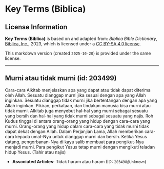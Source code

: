# Key Terms (Biblica)

## License Information

**Key Terms (Biblica)** is based on and adapted from: _Biblica Bible Dictionary_, [Biblica, Inc.](https://www.biblica.com/), 2023, which is licensed under a [CC BY-SA 4.0 license](https://creativecommons.org/licenses/by-sa/4.0/legalcode.en).

This markdown version (created `2025-10-20`) is provided under the same license.



--------------------------------

## Murni atau tidak murni (id: 203499)

Cara\-cara Alkitab menjelaskan apa yang dapat atau tidak dapat diterima oleh Allah. Sesuatu dianggap murni jika sesuai dengan apa yang Allah inginkan. Sesuatu dianggap tidak murni jika bertentangan dengan apa yang Allah inginkan. Pikiran, perkataan, dan tindakan manusia bisa murni atau tidak murni. Alkitab juga menyebut hal\-hal yang murni sebagai sesuatu yang bersih dan hal\-hal yang tidak murni sebagai sesuatu yang najis. Roh Kudus tinggal di antara orang\-orang yang hidup dengan cara\-cara yang murni. Orang\-orang yang hidup dalam cara\-cara yang tidak murni tidak dapat dekat dengan Allah. Dalam Perjanjian Lama, Allah memberikan cara\-cara kepada umat\-Nya untuk dianggap murni dan bersih. Ketika Yesus datang, pengorbanan\-Nya di kayu salib membuat para pengikut\-Nya menjadi murni. Para pengikut Yesus tetap murni dengan mengikuti teladan hidup Yesus. (Tahir atau najis)

* **Associated Articles:** Tidak haram atau haram (ID: `203498@Unknown`)


